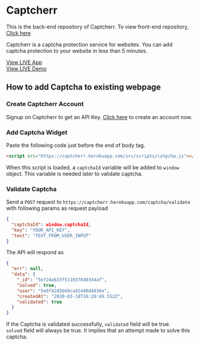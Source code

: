 # Captcherr

This is the back-end repository of Captcherr. To view front-end repository, [Click here](https://github.com/harshtomar6/Captcherr-front-end)

Captcherr is a captcha protection service for websites. You can add captcha protection to your website in less than 5 minutes.

[View LIVE App](https://captcherr.herokuapp.com)<br/>
[View LIVE Demo](https://captcherr.herokuapp.com/src/example.html)

## How to add Captcha to existing webpage

### Create Captcherr Account 
Signup on Captcherr to get an API Key. [Click here](https://captcherr.herokuapp.com/signup) to create an account now.

### Add Captcha Widget
Paste the following code just before the end of body tag.
```html
<script src="https://captcherr.herokuapp.com/src/scripts/catpcha.js"></script>
```
When this script is loaded, a `captchaId` variable will be added to `window` object. This variable is needed later to validate captcha.

### Validate Captcha
Send a `POST` request to `https://captcherr.herokuapp.com/captcha/validate` with following params as request payload
```json
{
  "captchaId": window.captchaId,
  "key": "YOUR_API_KEY",
  "text": "TEXT_FROM_USER_INPUT"
}
```
The API will respond as
```json
{
  "err": null,
  "data": {
    "_id": "5e724a615f511037840344af",
    "solved": true,
    "user": "5e6f42d5660ca41440d4836e",
    "createdAt": "2020-03-18T16:20:49.552Z",
    "validated": true
  }
}
```

If the Captcha is validated successfully, `validated` field will be true.<br/>
`solved` field will always be true. It implies that an attempt made to solve this captcha.

